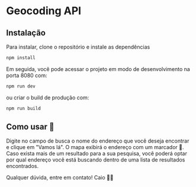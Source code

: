 # Geocoding API

## Instalação

Para instalar, clone o repositório e instale as dependências 

```bash
npm install 
```

Em seguida, você pode acessar o projeto em modo de desenvolvimento na porta 8080 com:

```bash
npm run dev 
```

ou criar o build de produção com:

```bash
npm run build
```

## Como usar :open_book:

Digite no campo de busca o nome do endereço que você deseja encontrar e clique em "Vamos lá". O mapa exibirá o endereço com um marcador :round_pushpin:. Caso exista mais de um resultado para a sua pesquisa, você poderá optar por qual endereço você está buscando dentro de uma lista de resultados encontrados.

Qualquer dúvida, entre em contato!
Caio :raising_hand_man:





